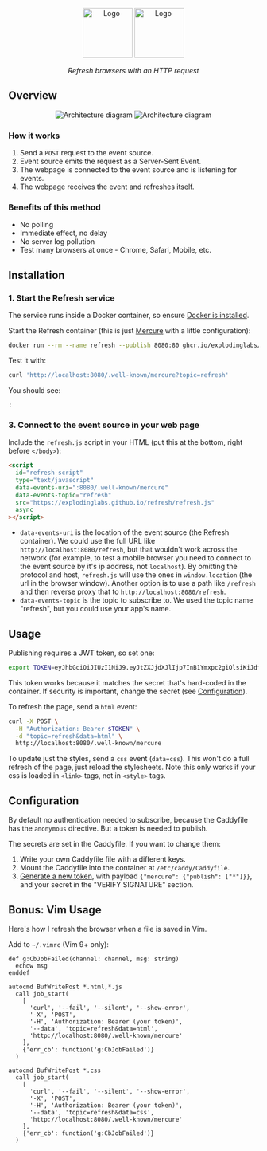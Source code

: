 <p align="center">
  <img alt="Logo" height="100" src="https://github.com/explodinglabs/refresh/blob/main/.images/logo-light.png?raw=true#gh-light-mode-only" />
  <img alt="Logo" height="100" src="https://github.com/explodinglabs/refresh/blob/main/.images/logo-dark.png?raw=true#gh-dark-mode-only" />
</p>

<p align="center">
  <i>Refresh browsers with an HTTP request</i>
</p>

## Overview

<p align="center">
  <img alt="Architecture diagram" src="https://github.com/explodinglabs/refresh/blob/main/.images/architecture-light.svg?raw=true#gh-light-mode-only" />
  <img alt="Architecture diagram" src="https://github.com/explodinglabs/refresh/blob/main/.images/architecture-dark.svg?raw=true#gh-dark-mode-only" />
</p>

### How it works

1. Send a `POST` request to the event source.
2. Event source emits the request as a Server-Sent Event.
3. The webpage is connected to the event source and is listening for events.
4. The webpage receives the event and refreshes itself.

### Benefits of this method

- No polling
- Immediate effect, no delay
- No server log pollution
- Test many browsers at once - Chrome, Safari, Mobile, etc.

## Installation

### 1. Start the Refresh service

The service runs inside a Docker container, so ensure [Docker is
installed](https://docs.docker.com/get-docker/).

Start the Refresh container (this is just [Mercure](https://mercure.rocks/) with
a little configuration):

```sh
docker run --rm --name refresh --publish 8080:80 ghcr.io/explodinglabs/refresh
```

Test it with:

```sh
curl 'http://localhost:8080/.well-known/mercure?topic=refresh'
```

You should see:

```
:
```

### 3. Connect to the event source in your web page

Include the `refresh.js` script in your HTML (put this at the bottom, right
before `</body>`):

```html
<script
  id="refresh-script"
  type="text/javascript"
  data-events-uri=":8080/.well-known/mercure"
  data-events-topic="refresh"
  src="https://explodinglabs.github.io/refresh/refresh.js"
  async
></script>
```

- `data-events-uri` is the location of the event source (the Refresh container).
  We could use the full URL like `http://localhost:8080/refresh`, but that
  wouldn't work across the network (for example, to test a mobile browser you
  need to connect to the event source by it's ip address, not `localhost`). By
  omitting the protocol and host, `refresh.js` will use the ones in
  `window.location` (the url in the browser window). Another option is to use
  a path like `/refresh` and then reverse proxy that to
  `http://localhost:8080/refresh`.
- `data-events-topic` is the topic to subscribe to. We used the topic name
  "refresh", but you could use your app's name.

## Usage

Publishing requires a JWT token, so set one:

```sh
export TOKEN=eyJhbGciOiJIUzI1NiJ9.eyJtZXJjdXJlIjp7InB1Ymxpc2giOlsiKiJdfX0.PXwpfIGng6KObfZlcOXvcnWCJOWTFLtswGI5DZuWSK4
```

This token works because it matches the secret that's hard-coded in the
container. If security is important, change the secret (see
[Configuration](#configuration)).

To refresh the page, send a `html` event:

```sh
curl -X POST \
  -H "Authorization: Bearer $TOKEN" \
  -d "topic=refresh&data=html" \
  http://localhost:8080/.well-known/mercure
```

To update just the styles, send a `css` event (`data=css`). This won't do a
full refresh of the page, just reload the stylesheets. Note this only works if
your css is loaded in `<link>` tags, not in `<style>` tags.

## Configuration

By default no authentication needed to subscribe, because the Caddyfile has the
`anonymous` directive. But a token is needed to publish.

The secrets are set in the Caddyfile. If you want to change them:

1. Write your own Caddyfile file with a different keys.
2. Mount the Caddyfile into the container at `/etc/caddy/Caddyfile`.
3. [Generate a new token](https://jwt.io/), with payload `{"mercure": {"publish": ["*"]}}`, and your secret in the "VERIFY SIGNATURE" section.

## Bonus: Vim Usage

Here's how I refresh the browser when a file is saved in Vim.

Add to `~/.vimrc` (Vim 9+ only):

```vim
def g:CbJobFailed(channel: channel, msg: string)
  echow msg
enddef

autocmd BufWritePost *.html,*.js
  call job_start(
    [
      'curl', '--fail', '--silent', '--show-error',
      '-X', 'POST',
      '-H', 'Authorization: Bearer (your token)',
      '--data', 'topic=refresh&data=html',
      'http://localhost:8080/.well-known/mercure'
    ],
    {'err_cb': function('g:CbJobFailed')}
  )

autocmd BufWritePost *.css
  call job_start(
    [
      'curl', '--fail', '--silent', '--show-error',
      '-X', 'POST',
      '-H', 'Authorization: Bearer (your token)',
      '--data', 'topic=refresh&data=css',
      'http://localhost:8080/.well-known/mercure'
    ],
    {'err_cb': function('g:CbJobFailed')}
  )
```
